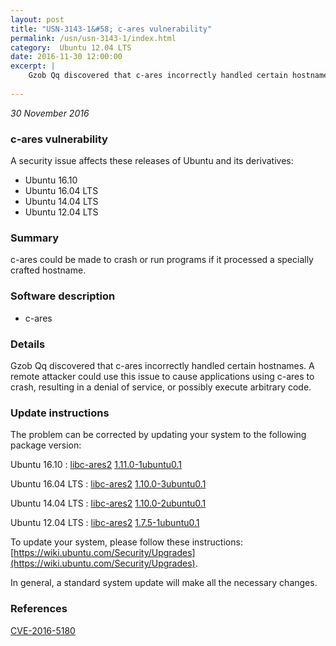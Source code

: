 ```yaml
---
layout: post
title: "USN-3143-1&#58; c-ares vulnerability"
permalink: /usn/usn-3143-1/index.html
category:  Ubuntu 12.04 LTS
date: 2016-11-30 12:00:00
excerpt: |
    Gzob Qq discovered that c-ares incorrectly handled certain hostnames. A remote attacker could use this issue to cause applications using c-ares to crash, resulting in a denial of service, or possibly execute arbitrary code. 
    
--- 
```

 
 

*30 November 2016*

### c-ares vulnerability

A security issue affects these releases of Ubuntu and its derivatives:

* Ubuntu 16.10
* Ubuntu 16.04 LTS
* Ubuntu 14.04 LTS
* Ubuntu 12.04 LTS

### Summary

c-ares could be made to crash or run programs if it processed a specially crafted hostname.

### Software description

* c-ares 

### Details

Gzob Qq discovered that c-ares incorrectly handled certain hostnames. A remote attacker could use this issue to cause applications using c-ares to crash, resulting in a denial of service, or possibly execute arbitrary code. 

### Update instructions

The problem can be corrected by updating your system to the following package version:

Ubuntu 16.10
 : [libc-ares2](https://launchpad.net/ubuntu/+source/c-ares) <span> [1.11.0-1ubuntu0.1](https://launchpad.net/ubuntu/+source/c-ares/1.11.0-1ubuntu0.1) </span> 

Ubuntu 16.04 LTS
 : [libc-ares2](https://launchpad.net/ubuntu/+source/c-ares) <span> [1.10.0-3ubuntu0.1](https://launchpad.net/ubuntu/+source/c-ares/1.10.0-3ubuntu0.1) </span> 

Ubuntu 14.04 LTS
 : [libc-ares2](https://launchpad.net/ubuntu/+source/c-ares) <span> [1.10.0-2ubuntu0.1](https://launchpad.net/ubuntu/+source/c-ares/1.10.0-2ubuntu0.1) </span> 

Ubuntu 12.04 LTS
 : [libc-ares2](https://launchpad.net/ubuntu/+source/c-ares) <span> [1.7.5-1ubuntu0.1](https://launchpad.net/ubuntu/+source/c-ares/1.7.5-1ubuntu0.1) </span> 

To update your system, please follow these instructions: [https://wiki.ubuntu.com/Security/Upgrades](https://wiki.ubuntu.com/Security/Upgrades).

In general, a standard system update will make all the necessary changes. 

### References

 
 [CVE-2016-5180](http://people.ubuntu.com/~ubuntu-security/cve/CVE-2016-5180)
 

